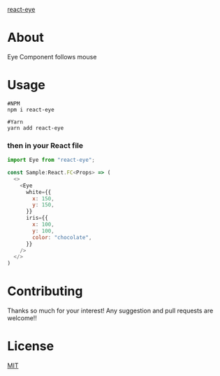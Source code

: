 [react-eye](src/img/title.gif)

# About
Eye Component follows mouse


# Usage
```shell
#NPM
npm i react-eye

#Yarn
yarn add react-eye
```
### then in your React file
```js
import Eye from "react-eye";

const Sample:React.FC<Props> => (
  <>
    <Eye
      white={{
        x: 150,
        y: 150,
      }}
      iris={{
        x: 100,
        y: 100,
        color: "chocolate",
      }}
    />
  </>
)
```


# Contributing
Thanks so much for your interest!
Any suggestion and pull requests are welcome!! 

# License
[MIT](https://choosealicense.com/licenses/mit/)

